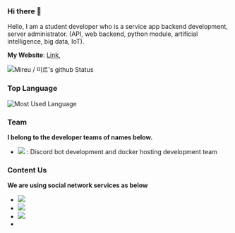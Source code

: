 ### Hi there 👋
Hello, I am a student developer who is a service app backend development, server administrator. (API, web backend, python module, artificial intelligence, big data, IoT).

**My Website**: [Link](https://mireu-labcon.github.io/Mireu-Labcon/), 

![Mireu / 미르's github Status](https://github-readme-stats.vercel.app/api?username=mireu-labcon&count_private=true&show_icons=true&theme=tokyonight)


### Top Language
![Most Used Language](https://github-readme-stats.vercel.app/api/top-langs/?username=mireu-labcon&theme=tokyonight&layout=compact)<br/>
</ul>

### Team
**I belong to the developer teams of names below.**
<ul>
  <li><a href="https://github.com/CalicoCheese"><img src="https://img.shields.io/badge/CalicoCheese-808080?style=flat-square"></a> : Discord bot development and docker hosting development team</li>
</ul>

### Content Us
**We are using social network services as below**<br/>
<ul>
    <li>
        <a href="mailto:alfmalfm1214@gmail.com">
        <img src="https://img.shields.io/badge/Gmail-alfmamlf1214@gmail.com-0080aa?style=for-the-badge&logo=gmail">
        </a>
    </li>
    <li>
        <a href="https://www.rocketpunch.com/@alfmalfm1214">
        <img src="https://img.shields.io/badge/Rocketpunch-rocketpunch.com/@alfmalfm1214-0080aa?style=for-the-badge&logo=rocketpunch">
        </a>
    </li>
    <li>
        <a href="https://www.facebook.com/mireu1214">
        <img src="https://img.shields.io/badge/Facebook-facebook.com/mireu1214-0080aa?style=for-the-badge&logo=facebook">
        </a>
    <li>
</ul>